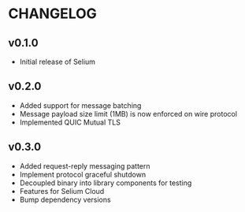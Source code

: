 # CHANGELOG

## v0.1.0

- Initial release of Selium

## v0.2.0

- Added support for message batching
- Message payload size limit (1MB) is now enforced on wire protocol
- Implemented QUIC Mutual TLS

## v0.3.0

- Added request-reply messaging pattern
- Implement protocol graceful shutdown
- Decoupled binary into library components for testing
- Features for Selium Cloud
- Bump dependency versions
